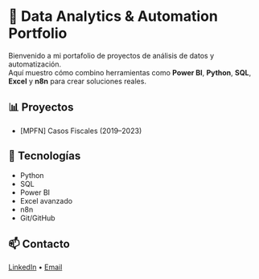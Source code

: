 # 🧠 Data Analytics & Automation Portfolio

Bienvenido a mi portafolio de proyectos de análisis de datos y automatización.  
Aquí muestro cómo combino herramientas como **Power BI**, **Python**, **SQL**, **Excel** y **n8n** para crear soluciones reales.

## 📊 Proyectos
- [MPFN] Casos Fiscales (2019–2023)

## 🧰 Tecnologías
- Python
- SQL
- Power BI
- Excel avanzado
- n8n
- Git/GitHub

## 📫 Contacto
[LinkedIn](www.linkedin.com/in/max-monterola) • [Email](maxmonterola@gmail.com)
